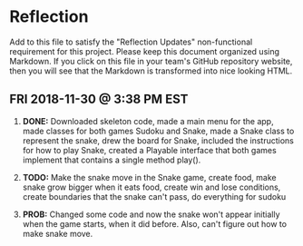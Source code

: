 # Reflection

Add to this file to satisfy the "Reflection Updates" non-functional requirement
for this project. Please keep this document organized using Markdown. If you
click on this file in your team's GitHub repository website, then you will see
that the Markdown is transformed into nice looking HTML. 

 

## FRI 2018-11-30 @ 3:38 PM EST

1. **DONE:** Downloaded skeleton code, made a main menu for the app, made classes for both games Sudoku and Snake, made a Snake class to represent the snake, drew the board for Snake, included the instructions for how to play Snake, created a Playable interface that both games implement that contains a single method play().

2. **TODO:** Make the snake move in the Snake game, create food, make snake grow bigger when it eats food, create win and lose conditions, create boundaries that the snake can't pass, do everything for sudoku

3. **PROB:** Changed some code and now the snake won't appear initially when the game starts, when it did before. Also, can't figure out how to make snake move.
